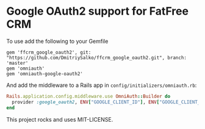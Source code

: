 # Google OAuth2 support for FatFree CRM

To use add the following to your Gemfile

```
gem 'ffcrm_google_oauth2', git: "https://github.com/DmitriySalko/ffcrm_google_oauth2.git", branch: 'master'
gem 'omniauth' 
gem 'omniauth-google-oauth2'
```

And add the middleware to a Rails app in `config/initializers/omniauth.rb`:

```ruby
Rails.application.config.middleware.use OmniAuth::Builder do
  provider :google_oauth2, ENV["GOOGLE_CLIENT_ID"], ENV["GOOGLE_CLIENT_SECRET"]
end
```

This project rocks and uses MIT-LICENSE.
